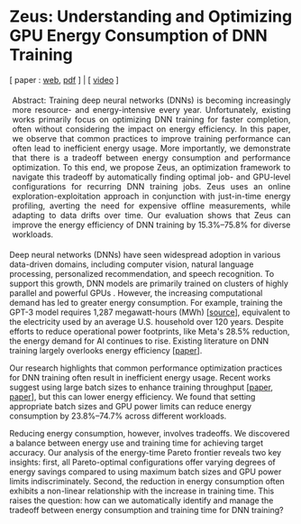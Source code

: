 # Zeus: Understanding and Optimizing GPU Energy Consumption of DNN Training

[ paper : [web](https://www.usenix.org/conference/nsdi23/presentation/you), [pdf](https://www.usenix.org/system/files/nsdi23-you.pdf) ] | [ [video](https://youtu.be/aZoD-jgO3fE?si=WhcxloaeZDnFAgvo) ]


<p class="ex1" align="justify" style="padding: 5px 5px 5px 5px">
Abstract:  Training deep neural networks (DNNs) is becoming increasingly more resource- and energy-intensive every year. Unfortunately, existing works primarily focus on optimizing DNN training for faster completion, often without considering the impact on energy efficiency.
In this paper, we observe that common practices to improve training performance can often lead to inefficient energy usage. More importantly, we demonstrate that there is a tradeoff between energy consumption and performance optimization. To this end, we propose Zeus, an optimization framework to navigate this tradeoff by automatically finding optimal job- and GPU-level configurations for recurring DNN training jobs. Zeus uses an online exploration-exploitation approach in conjunction with just-in-time energy profiling, averting the need for expensive offline measurements, while adapting to data drifts over time. Our evaluation shows that Zeus can improve the energy efficiency of DNN training by 15.3%–75.8% for diverse workloads.

</p>

Deep neural networks (DNNs) have seen widespread adoption in various data-driven domains, including computer vision, natural language processing, personalized recommendation, and speech recognition. To support this growth, DNN models are primarily trained on clusters of highly parallel and powerful GPUs . However, the increasing computational demand has led to greater energy consumption. For example, training the GPT-3 model requires 1,287 megawatt-hours (MWh) [[source](https://arxiv.org/abs/2104.10350)], equivalent to the electricity used by an average U.S. household over 120 years. Despite efforts to reduce operational power footprints, like Meta's 28.5% reduction, the energy demand for AI continues to rise. Existing literature on DNN training largely overlooks energy efficiency [[paper](https://dl.acm.org/doi/10.1145/3381831)].

Our research highlights that common performance optimization practices for DNN training often result in inefficient energy usage. Recent works suggest using large batch sizes to enhance training throughput [[paper](https://arxiv.org/abs/1711.00489), [paper](https://arxiv.org/abs/1706.02677)], but this can lower energy efficiency. We found that setting appropriate batch sizes and GPU power limits can reduce energy consumption by 23.8%–74.7% across different workloads.

Reducing energy consumption, however, involves tradeoffs. We discovered a balance between energy use and training time for achieving target accuracy. Our analysis of the energy-time Pareto frontier reveals two key insights: first, all Pareto-optimal configurations offer varying degrees of energy savings compared to using maximum batch sizes and GPU power limits indiscriminately. Second, the reduction in energy consumption often exhibits a non-linear relationship with the increase in training time. This raises the question: how can we automatically identify and manage the tradeoff between energy consumption and training time for DNN training?